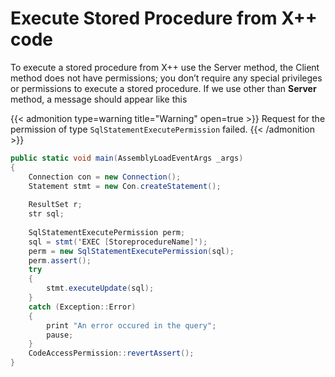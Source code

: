 # Execute Stored Procedure from X++ code


To execute a stored procedure from X++ use the Server method, the Client method does not have permissions; you don’t require any special privileges or permissions to execute a stored procedure. If we use other than **Server** method, a message should appear like this

{{< admonition type=warning title="Warning" open=true >}}
Request for the permission of type `SqlStatementExecutePermission` failed.
{{< /admonition >}}

```cs
public static void main(AssemblyLoadEventArgs _args)
{
    Connection con = new Connection();
    Statement stmt = new Con.createStatement();
 
    ResultSet r;
    str sql;
 
    SqlStatementExecutePermission perm;
    sql = stmt('EXEC [StoreprocedureName]');
    perm = new SqlStatementExecutePermission(sql);
    perm.assert();
    try
    {
        stmt.executeUpdate(sql);
    }
    catch (Exception::Error)
    {
        print "An error occured in the query";
        pause;
    }   
    CodeAccessPermission::revertAssert();
}
```
